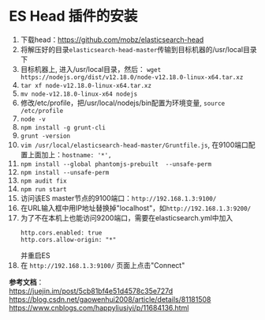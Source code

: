 # ES Head 插件的安装

1. 下载head：https://github.com/mobz/elasticsearch-head  
2. 将解压好的目录`elasticsearch-head-master`传输到目标机器的/usr/local目录下  
3. 目标机器上, 进入/usr/local目录，然后： `wget https://nodejs.org/dist/v12.18.0/node-v12.18.0-linux-x64.tar.xz`  
4. `tar xf node-v12.18.0-linux-x64.tar.xz`  
5. `mv node-v12.18.0-linux-x64 nodejs`  
6. 修改/etc/profile，把/usr/local/nodejs/bin配置为环境变量, `source /etc/profile`  
7. `node -v`  
8. `npm install -g grunt-cli`
9. `grunt -version`
10. `vim /usr/local/elasticsearch-head-master/Gruntfile.js`, 在9100端口配置上面加上：`hostname: '*',`  
11. `npm install --global phantomjs-prebuilt  --unsafe-perm`  
12. `npm install --unsafe-perm`  
13. `npm audit fix`  
14. `npm run start`  
15. 访问该ES master节点的9100端口：`http://192.168.1.3:9100/`
16. 在URL输入框中用IP地址替换掉"localhost"，如`http://192.168.1.3:9200/`
17. 为了不在本机上也能访问9200端口，需要在elasticsearch.yml中加入
    ```
    http.cors.enabled: true
    http.cors.allow-origin: "*"
    ```
    并重启ES  
18. 在 `http://192.168.1.3:9100/` 页面上点击"Connect"  

**参考文档**：  
https://juejin.im/post/5cb81bf4e51d4578c35e727d  
https://blog.csdn.net/gaowenhui2008/article/details/81181508  
https://www.cnblogs.com/happyliusiyi/p/11684136.html  